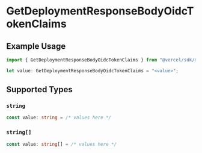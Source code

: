 # GetDeploymentResponseBodyOidcTokenClaims

## Example Usage

```typescript
import { GetDeploymentResponseBodyOidcTokenClaims } from "@vercel/sdk/models/operations/getdeployment.js";

let value: GetDeploymentResponseBodyOidcTokenClaims = "<value>";
```

## Supported Types

### `string`

```typescript
const value: string = /* values here */
```

### `string[]`

```typescript
const value: string[] = /* values here */
```

